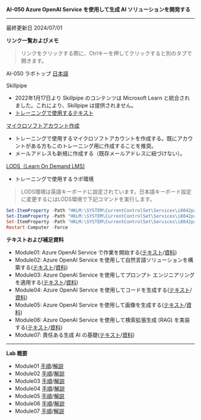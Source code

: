 **AI-050 Azure OpenAI Service を使用して生成 AI ソリューションを開発する**
***

最終更新日 2024/07/01

**リンク一覧およびメモ**

 > リンクをクリックする際に、Ctrlキーを押してクリックすると別のタブで開きます。

AI-050 ラボトップ [日本語](https://github.com/MicrosoftLearning/mslearn-openai.ja-jp/tree/main/Labfiles)

Skillpipe

- 2022年1月17日より Skillpipe のコンテンツは Microsoft Learn と統合されました。これにより、Skillpipe は提供されません。
- [トレーニングで使用するテキスト](https://learn.microsoft.com/ja-jp/training/paths/develop-ai-solutions-azure-openai/)

[マイクロソフトアカウント作成](https://account.microsoft.com/account/Account)

- トレーニングで使用するマイクロソフトアカウントを作成する。既にアカウントがある方もこのトレーニング用に作成することを推奨。
- メールアドレスも新規に作成する（既存メールアドレスに紐づけない）。

[LODS（Learn On Demand LMS)](https://esi.learnondemand.net/User/Login?ReturnUrl=%2F)

- トレーニングで使用するラボ環境

 > LODS環境は英語キーボードに設定されています。日本語キーボード設定に変更するにはLODS環境で下記コマンドを実行します。

```powershell
Set-ItemProperty -Path "HKLM:\SYSTEM\CurrentControlSet\Services\i8042prt\Parameters" -Name "LayerDriver JPN" -Value "kbd106.dll"
Set-ItemProperty -Path "HKLM:\SYSTEM\CurrentControlSet\Services\i8042prt\Parameters" -Name "OverrideKeyboardType" -Value 7
Set-ItemProperty -Path "HKLM:\SYSTEM\CurrentControlSet\Services\i8042prt\Parameters" -Name "OverrideKeyboardSubtype" -Value 2
Restart-Computer -Force
```
**テキストおよび補足資料**
- Module01: Azure OpenAI Service で作業を開始する([テキスト](https://learn.microsoft.com/ja-jp/training/modules/get-started-openai/)/[資料](https://github.com/naonao71/note/blob/main/AI-050/AI-050_Mod1_%E8%A3%9C%E8%B6%B3%E8%B3%87%E6%96%99_Ver1.0.pdf))
- Module02: Azure OpenAI Service を使用して自然言語ソリューションを構築する([テキスト](https://learn.microsoft.com/ja-jp/training/modules/build-language-solution-azure-openai/)/[資料](https://github.com/naonao71/note/blob/main/AI-050/AI-050_Mod2_%E8%A3%9C%E8%B6%B3%E8%B3%87%E6%96%99_Ver1.0.pdf))
- Module03: Azure OpenAI Service を使用してプロンプト エンジニアリングを適用する([テキスト](https://learn.microsoft.com/ja-jp/training/modules/apply-prompt-engineering-azure-openai/)/[資料](https://github.com/naonao71/note/blob/main/AI-050/AI-050_Mod3_%E8%A3%9C%E8%B6%B3%E8%B3%87%E6%96%99_Ver1.0.pdf))
- Module04: Azure OpenAI Service を使用してコードを生成する([テキスト](https://learn.microsoft.com/ja-jp/training/modules/generate-code-azure-openai/)/[資料](https://github.com/naonao71/note/blob/main/AI-050/AI-050_Mod4_%E8%A3%9C%E8%B6%B3%E8%B3%87%E6%96%99_Ver1.0.pdf))
- Module05: Azure OpenAI Service を使用して画像を生成する([テキスト](https://learn.microsoft.com/ja-jp/training/modules/generate-images-azure-openai/)/[資料](https://github.com/naonao71/note/blob/main/AI-050/AI-050_Mod5_%E8%A3%9C%E8%B6%B3%E8%B3%87%E6%96%99_Ver1.0.pdf))
- Module06: Azure OpenAI Service を使用して検索拡張生成 (RAG) を実装する([テキスト](https://learn.microsoft.com/ja-jp/training/modules/use-own-data-azure-openai/)/[資料](https://github.com/naonao71/note/blob/main/AI-050/AI-050_Mod6_%E8%A3%9C%E8%B6%B3%E8%B3%87%E6%96%99_Ver1.1.pdf))
- Module07: 責任ある生成 AI の基礎([テキスト](https://learn.microsoft.com/ja-jp/training/modules/responsible-generative-ai/)/[資料](https://github.com/naonao71/note/blob/main/AI-050/AI-050_Mod7_%E8%A3%9C%E8%B6%B3%E8%B3%87%E6%96%99_Ver1.0.pdf))


---

**Lab 概要**

- Module01 [手順](https://github.com/MicrosoftLearning/mslearn-openai.ja-jp/blob/main/Instructions/Exercises/01-get-started-azure-openai.md)/[解説](https://github.com/naonao71/note/blob/main/AI-050/mod1.md)
- Module02 [手順](https://github.com/MicrosoftLearning/mslearn-openai.ja-jp/blob/main/Instructions/Exercises/02-natural-language-azure-openai.md)/[解説](https://github.com/naonao71/note/blob/main/AI-050/mod2.md)
- Module03 [手順](https://github.com/MicrosoftLearning/mslearn-openai.ja-jp/blob/main/Instructions/Exercises/03-prompt-engineering.md)/[解説](https://github.com/naonao71/note/blob/main/AI-050/mod3.md)
- Module04 [手順](https://github.com/MicrosoftLearning/mslearn-openai.ja-jp/blob/main/Instructions/Exercises/04-code-generation.md)/[解説](https://github.com/naonao71/note/blob/main/AI-050/mod4.md)
- Module05 [手順](https://github.com/MicrosoftLearning/mslearn-openai.ja-jp/blob/main/Instructions/Exercises/05-generate-images.md)/[解説](https://github.com/naonao71/note/blob/main/AI-050/mod5.md)
- Module06 [手順](https://github.com/MicrosoftLearning/mslearn-openai.ja-jp/blob/main/Instructions/Exercises/06-use-own-data.md)/[解説](https://github.com/naonao71/note/blob/main/AI-050/mod6.md)
- Module07 [手順](https://microsoftlearning.github.io/mslearn-ai-fundamentals/Instructions/Labs/14-azure-openai-content-filters.html#explore-content-filters)/[解説](https://github.com/naonao71/note/blob/main/AI-050/mod7.md)





